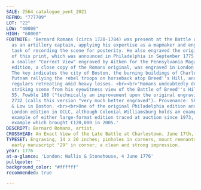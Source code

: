 ```yaml
---
SALE: 2564_catalogue_pent_2021
REFNO: "777709"
LOT: "22"
LOW: "40000"
HIGH: "60000"
FOOTNOTE: 'Bernard Romans (circa 1720-1784) was present at the Battle of Bunker Hill
  as an artillery captain, applying his expertise as a mapmaker and engineer to the
  task of recording the scene for posterity. He also engraved the original version
  of this print, which was announced in Philadelphia in September 1775 along with
  a smaller "Correct View" engraved by Aitken for the Pennsylvania Magazine. The present
  edition, a close copy of the Romans original, was engraved in London 9 months later.
  The key indicates the city of Boston, the burning buildings of Charlestown, General
  Putnam rallying the rebel troops on horseback atop Breed''s Hill, and the British
  regulars retreating amid heavy losses. <br><br>"Romans undoubtedly designed this
  striking scene from his eyewitness view of the Battle of Breed''s Hill"--Shadwell
  55. Fowble 108 ("technically an improvement upon the original engraving"); Stauffer
  2732 (calls this version "very much better engraved"). Provenance: Shreve, Crump
  & Low in Boston. <br><br>One of the original Philadelphia edition and none of this
  London edition in OCLC, although Colonial Williamsburg holds an example. One other
  example of either large-format edition traced at auction since 1973, a hand-colored
  example which brought €120,000 in 2005.'
DESCRIPT: Bernard Romans, artist.
CROSSHEAD: An Exact View of the Late Battle at Charlestown, June 17th, 1775.
TYPESET: Engraving, 14 x 20 inches; pinholes in corners, mount remnants on verso,
  early manuscript "29" in corner; a clean and strong impression.
year: 1776
at-a-glance: 'London: Wallis & Stonehouse, 4 June 1776'
pullquote: ''
background_color: "#ffffff"
recommended: true

---
```

